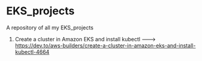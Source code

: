 # EKS_projects
A repository of all my EKS_projects

1. Create a cluster in Amazon EKS and install kubectl ---> https://dev.to/aws-builders/create-a-cluster-in-amazon-eks-and-install-kubectl-4664
